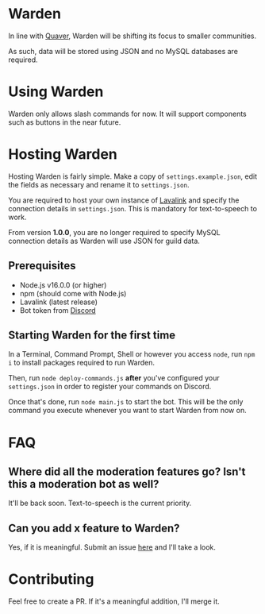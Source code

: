 # Warden
In line with [Quaver](https://go.zptx.icu/Quaver), Warden will be shifting its focus to smaller communities.

As such, data will be stored using JSON and no MySQL databases are required.

# Using Warden
Warden only allows slash commands for now. It will support components such as buttons in the near future.

# Hosting Warden
Hosting Warden is fairly simple. Make a copy of `settings.example.json`, edit the fields as necessary and rename it to `settings.json`.

You are required to host your own instance of [Lavalink](https://github.com/freyacodes/Lavalink) and specify the connection details in `settings.json`. This is mandatory for text-to-speech to work.

From version **1.0.0**, you are no longer required to specify MySQL connection details as Warden will use JSON for guild data.

## Prerequisites
- Node.js v16.0.0 (or higher)
- npm (should come with Node.js)
- Lavalink (latest release)
- Bot token from [Discord](https://discord.com/developers/applications)

## Starting Warden for the first time
In a Terminal, Command Prompt, Shell or however you access `node`, run `npm i` to install packages required to run Warden.

Then, run `node deploy-commands.js` **after** you've configured your `settings.json` in order to register your commands on Discord.

Once that's done, run `node main.js` to start the bot. This will be the only command you execute whenever you want to start Warden from now on.

# FAQ
## Where did all the moderation features go? Isn't this a moderation bot as well?
It'll be back soon. Text-to-speech is the current priority.

## Can you add x feature to Warden?
Yes, if it is meaningful. Submit an issue [here](https://github.com/ZapSquared/Warden/issues) and I'll take a look.

# Contributing
Feel free to create a PR. If it's a meaningful addition, I'll merge it.
